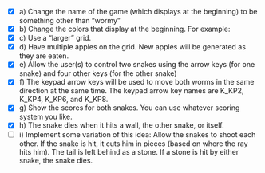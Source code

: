 - [X] a)	Change the name of the game  (which displays at the beginning) to be something other than “wormy”
- [X] b)	Change the colors that display at the beginning.  For example:
- [X] c)	Use a “larger” grid.
- [X] d)	Have multiple apples on the grid.  New apples will be generated as they are eaten.  
- [X] e)	Allow the user(s) to control two snakes using the arrow keys (for one snake) and four other keys (for the other snake)
- [X] f)	The keypad arrow keys will be used to move both worms in the same direction at the same time.  The keypad arrow key names are K_KP2, K_KP4,  K_KP6, and K_KP8.
- [X] g)	Show the scores for both snakes.   You can use whatever scoring system you like. 
- [X] h)	The snake dies when it hits a wall, the other snake, or itself.  
- [ ] i)	Implement some variation of this idea: Allow the snakes to shoot each other.  If the snake is hit, it cuts him in pieces (based on where the ray hits him).  The tail is left behind as a stone.  If a stone is hit by either snake, the snake dies.
